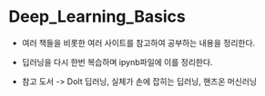 # Deep_Learning_Basics
* 여러 책들을 비롯한 여러 사이트를 참고하여 공부하는 내용을 정리한다.
* 딥러닝을 다시 한번 복습하며 ipynb파일에 이를 정리한다.

* 참고 도서 -> DoIt 딥러닝, 실체가 손에 잡히는 딥러닝, 핸즈온 머신러닝
